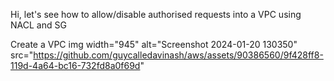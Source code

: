 Hi, let's see how to allow/disable authorised requests into a VPC using NACL and SG

Create a VPC
img width="945" alt="Screenshot 2024-01-20 130350" src="https://github.com/guycalledavinash/aws/assets/90386560/9f428ff8-119d-4a64-bc16-732fd8a0f69d"
